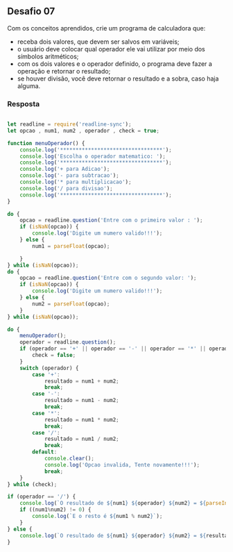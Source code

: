 ## Desafio 07

Com os conceitos aprendidos, crie um programa de calculadora que:
- receba dois valores, que devem ser salvos em variáveis;
- o usuário deve colocar qual operador ele vai utilizar por meio dos símbolos aritméticos;
- com os dois valores e o operador definido, o programa deve fazer a operação e retornar o resultado;
- se houver divisão, você deve retornar o resultado e a sobra, caso haja alguma.

### Resposta

````js

let readline = require('readline-sync');
let opcao , num1, num2 , operador , check = true;

function menuOperador() {
    console.log('*********************************');
    console.log('Escolha o operador matematico: ');
    console.log('*********************************');
    console.log('+ para Adicao');
    console.log('- para subtracao');
    console.log('* para multiplicacao');
    console.log('/ para divisao');
    console.log('*********************************');
}

do {
    opcao = readline.question('Entre com o primeiro valor : ');
    if (isNaN(opcao)) {
        console.log('Digite um numero valido!!!');
    } else {
        num1 = parseFloat(opcao);

    }
} while (isNaN(opcao));
do {
    opcao = readline.question('Entre com o segundo valor: ');
    if (isNaN(opcao)) {
        console.log('Digite um numero valido!!!');
    } else {
        num2 = parseFloat(opcao);
    }
} while (isNaN(opcao));

do {
    menuOperador();
    operador = readline.question();
    if (operador == '+' || operador == '-' || operador == '*' || operador == '/') {
        check = false;
    }
    switch (operador) {
        case '+':
            resultado = num1 + num2;
            break;
        case '-':
            resultado = num1 - num2;
            break;        
        case '*':
            resultado = num1 * num2;
            break;
        case '/':
            resultado = num1 / num2;
            break;                
        default:
            console.clear();
            console.log('Opcao invalida, Tente novamente!!!');
            break;
    }
} while (check);

if (operador == '/') {
    console.log(`O resultado de ${num1} ${operador} ${num2} = ${parseInt(num1/num2)}`);
    if ((num1%num2) != 0) {
        console.log(`E o resto é ${num1 % num2}`);
    } 
} else {
    console.log(`O resultado de ${num1} ${operador} ${num2} = ${resultado}`);
}

````
